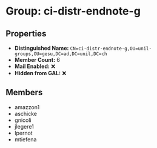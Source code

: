 # Group: ci-distr-endnote-g

## Properties

- **Distinguished Name:** `CN=ci-distr-endnote-g,OU=unil-groups,OU=gesu,DC=ad,DC=unil,DC=ch`
- **Member Count:** 6
- **Mail Enabled:** ❌
- **Hidden from GAL:** ❌

## Members

- amazzon1
- aschicke
- gnicoli
- jlegere1
- lpernot
- mtiefena
